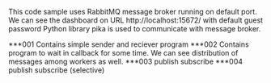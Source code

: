 This code sample uses RabbitMQ message broker running on default port.
We can see the dashboard on URL http://localhost:15672/ with default guest password
Python library pika is used to communicate with message broker.

***001 Contains simple sender and reciever program
***002 Contains program to wait in callback for some time. We can see distribution of messages among workers as well.
***003 publish subscribe
***004 publish subscribe (selective)
